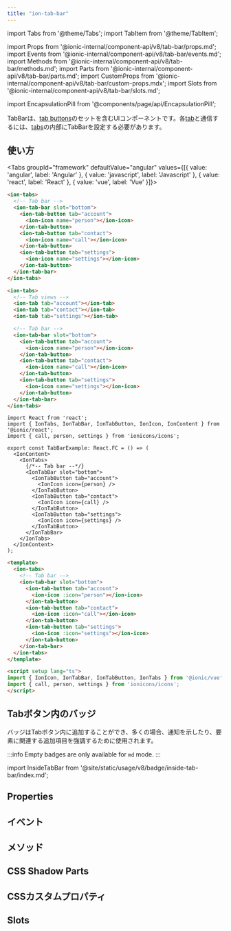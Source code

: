 ```yaml
---
title: "ion-tab-bar"
---
```

import Tabs from '@theme/Tabs';
import TabItem from '@theme/TabItem';

import Props from '@ionic-internal/component-api/v8/tab-bar/props.md';
import Events from '@ionic-internal/component-api/v8/tab-bar/events.md';
import Methods from '@ionic-internal/component-api/v8/tab-bar/methods.md';
import Parts from '@ionic-internal/component-api/v8/tab-bar/parts.md';
import CustomProps from '@ionic-internal/component-api/v8/tab-bar/custom-props.mdx';
import Slots from '@ionic-internal/component-api/v8/tab-bar/slots.md';

<head>
  <title>ion-tab-bar: Tab Bar Component with CSS Custom Properties</title>
  <meta name="description" content="tab barコンポーネントには、タブボタンのセットが含まれており、通信するためにはタブの内側にタブバーを用意する必要があります。使用方法とCSSカスタムプロパティについてはこちらをご覧ください。" />
</head>

import EncapsulationPill from '@components/page/api/EncapsulationPill';

<EncapsulationPill type="shadow" />


TabBarは、[tab buttons](tab-button.md)のセットを含むUIコンポーネントです。各[tab](tab.md)と通信するには、[tabs](tabs.md)の内部にTabBarを設定する必要があります。




## 使い方

<Tabs groupId="framework" defaultValue="angular" values={[{ value: 'angular', label: 'Angular' }, { value: 'javascript', label: 'Javascript' }, { value: 'react', label: 'React' }, { value: 'vue', label: 'Vue' }]}>

<TabItem value="angular">

```html
<ion-tabs>
  <!-- Tab bar -->
  <ion-tab-bar slot="bottom">
    <ion-tab-button tab="account">
      <ion-icon name="person"></ion-icon>
    </ion-tab-button>
    <ion-tab-button tab="contact">
      <ion-icon name="call"></ion-icon>
    </ion-tab-button>
    <ion-tab-button tab="settings">
      <ion-icon name="settings"></ion-icon>
    </ion-tab-button>
  </ion-tab-bar>
</ion-tabs>
```

</TabItem>


<TabItem value="javascript">

```html
<ion-tabs>
  <!-- Tab views -->
  <ion-tab tab="account"></ion-tab>
  <ion-tab tab="contact"></ion-tab>
  <ion-tab tab="settings"></ion-tab>

  <!-- Tab bar -->
  <ion-tab-bar slot="bottom">
    <ion-tab-button tab="account">
      <ion-icon name="person"></ion-icon>
    </ion-tab-button>
    <ion-tab-button tab="contact">
      <ion-icon name="call"></ion-icon>
    </ion-tab-button>
    <ion-tab-button tab="settings">
      <ion-icon name="settings"></ion-icon>
    </ion-tab-button>
  </ion-tab-bar>
</ion-tabs>
```

</TabItem>


<TabItem value="react">

```tsx
import React from 'react';
import { IonTabs, IonTabBar, IonTabButton, IonIcon, IonContent } from '@ionic/react';
import { call, person, settings } from 'ionicons/icons';

export const TabBarExample: React.FC = () => (
  <IonContent>
    <IonTabs>
      {/*-- Tab bar --*/}
      <IonTabBar slot="bottom">
        <IonTabButton tab="account">
          <IonIcon icon={person} />
        </IonTabButton>
        <IonTabButton tab="contact">
          <IonIcon icon={call} />
        </IonTabButton>
        <IonTabButton tab="settings">
          <IonIcon icon={settings} />
        </IonTabButton>
      </IonTabBar>
    </IonTabs>
  </IonContent>
);
```


</TabItem>


<TabItem value="vue">

```html
<template>
  <ion-tabs>
    <!-- Tab bar -->
    <ion-tab-bar slot="bottom">
      <ion-tab-button tab="account">
        <ion-icon :icon="person"></ion-icon>
      </ion-tab-button>
      <ion-tab-button tab="contact">
        <ion-icon :icon="call"></ion-icon>
      </ion-tab-button>
      <ion-tab-button tab="settings">
        <ion-icon :icon="settings"></ion-icon>
      </ion-tab-button>
    </ion-tab-bar>
  </ion-tabs>
</template>

<script setup lang="ts">
import { IonIcon, IonTabBar, IonTabButton, IonTabs } from '@ionic/vue';
import { call, person, settings } from 'ionicons/icons';
</script>
```

</TabItem>

</Tabs>

## Tabボタン内のバッジ

バッジはTabボタン内に追加することができ、多くの場合、通知を示したり、要素に関連する追加項目を強調するために使用されます。

:::info
Empty badges are only available for `md` mode.
:::

import InsideTabBar from '@site/static/usage/v8/badge/inside-tab-bar/index.md';

<InsideTabBar />

## Properties
<Props />

## イベント
<Events />

## メソッド
<Methods />

## CSS Shadow Parts
<Parts />

## CSSカスタムプロパティ
<CustomProps />

## Slots
<Slots />
